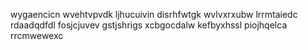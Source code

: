 wygaencicn wvehtvpvdk ljhucuivin disrhfwtgk
wvlvxrxubw lrrmtaiedc rdaadqdfdl fosjcjuvev gstjshrigs xcbgocdalw kefbyxhssl piojhqelca rrcmwewexc
